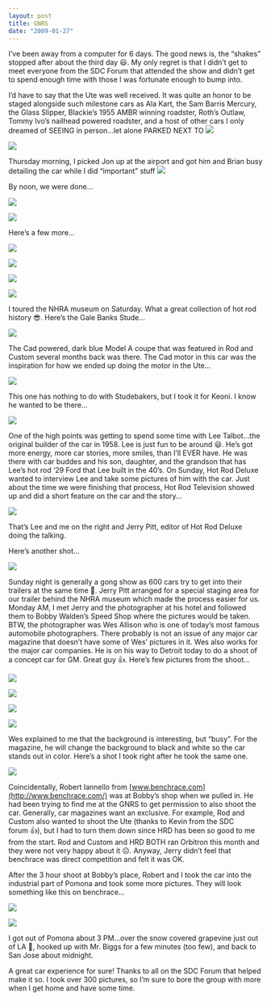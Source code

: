 ```yaml
---
layout: post
title: GNRS
date: "2009-01-27"
---
```


I’ve been away from a computer for 6 days. The good news is, the “shakes” stopped after about the third day 😃. My only regret is that I didn’t get to meet everyone from the SDC Forum that attended the show and didn’t get to spend enough time with those I was fortunate enough to bump into.

I’d have to say that the Ute was well received. It was quite an honor to be staged alongside such milestone cars as Ala Kart, the Sam Barris Mercury, the Glass Slipper, Blackie’s 1955 AMBR winning roadster, Roth’s Outlaw, Tommy Ivo’s nailhead powered roadster, and a host of other cars I only dreamed of SEEING in person…let alone PARKED NEXT TO
![](/images/pop/studeute/IMG_2229.jpg)

![](/images/pop/studeute/IMG_2232.jpg)

Thursday morning, I picked Jon up at the airport and got him and Brian busy detailing the car while I did “important” stuff
![](/images/pop/studeute/IMG_2181.jpg)

By noon, we were done…

![](/images/pop/studeute/IMG_2292.jpg)

![](/images/pop/studeute/IMG_2293.jpg)

Here’s a few more…

![](/images/pop/studeute/IMG_2336.jpg)

![](/images/pop/studeute/IMG_2337.jpg)

![](/images/pop/studeute/IMG_2340.jpg)

![](/images/pop/studeute/IMG_2341.jpg)

I toured the NHRA museum on Saturday. What a great collection of hot rod history 😎. Here’s the Gale Banks Stude…

![](/images/pop/studeute/IMG_2317.jpg)

The Cad powered, dark blue Model A coupe that was featured in Rod and Custom several months back was there. The Cad motor in this car was the inspiration for how we ended up doing the motor in the Ute…

![](/images/pop/studeute/IMG_2298.jpg)

This one has nothing to do with Studebakers, but I took it for Keoni. I know he wanted to be there…

![](/images/pop/studeute/IMG_2212.jpg)

One of the high points was getting to spend some time with Lee Talbot…the original builder of the car in 1958. Lee is just fun to be around 😃. He’s got more energy, more car stories, more smiles, than I’ll EVER have. He was there with car buddes and his son, daughter, and the grandson that has Lee’s hot rod ‘29 Ford that Lee built in the 40’s. On Sunday, Hot Rod Deluxe wanted to interview Lee and take some pictures of him with the car. Just about the time we were finishing that process, Hot Rod Television showed up and did a short feature on the car and the story…

![](/images/pop/studeute/IMG_2346.jpg)

That’s Lee and me on the right and Jerry Pitt, editor of Hot Rod Deluxe doing the talking.

Here’s another shot…

![](/images/pop/studeute/IMG_2350.jpg)

Sunday night is generally a gong show as 600 cars try to get into their trailers at the same time 😬. Jerry Pitt arranged for a special staging area for our trailer behind the NHRA museum which made the process easier for us. Monday AM, I met Jerry and the photographer at his hotel and followed them to Bobby Walden’s Speed Shop where the pictures would be taken. BTW, the photographer was Wes Allison who is one of today’s most famous automobile photographers. There probably is not an issue of any major car magazine that doesn’t have some of Wes’ pictures in it. Wes also works for the major car companies. He is on his way to Detroit today to do a shoot of a concept car for GM. Great guy 👍. Here’s few pictures from the shoot…

![](/images/pop/Kart_Hauler_Blog/41-190.jpg)

![](/images/pop/studeute/IMG_2362.jpg)

![](/images/pop/studeute/IMG_2373.jpg)

![](/images/pop/studeute/IMG_2379.jpg)

Wes explained to me that the background is interesting, but “busy”. For the magazine, he will change the background to black and white so the car stands out in color. Here’s a shot I took right after he took the same one.

![](/images/pop/studeute/IMG_2374.jpg)

Coincidentally, Robert Iannello from [www.benchrace.com](http://www.benchrace.com/) was at Bobby’s shop when we pulled in. He had been trying to find me at the GNRS to get permission to also shoot the car. Generally, car magazines want an exclusive. For example, Rod and Custom also wanted to shoot the Ute (thanks to Kevin from the SDC forum 👍), but I had to turn them down since HRD has been so good to me from the start. Rod and Custom and HRD BOTH ran Orbitron this month and they were not very happy about it ☹️. Anyway, Jerry didn’t feel that benchrace was direct competition and felt it was OK.

After the 3 hour shoot at Bobby’s place, Robert and I took the car into the industrial part of Pomona and took some more pictures. They will look something like this on benchrace…

![](/images/pop/studeute/IMG_2425.jpg)

![](/images/pop/studeute/IMG_2409.jpg)

I got out of Pomona about 3 PM…over the snow covered grapevine just out of LA 😬, hooked up with Mr. Biggs for a few minutes (too few), and back to San Jose about midnight.

A great car experience for sure! Thanks to all on the SDC Forum that helped make it so. I took over 300 pictures, so I’m sure to bore the group with more when I get home and have some time.
